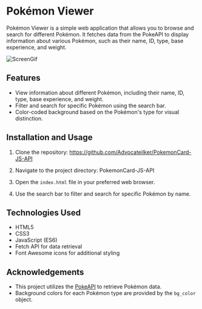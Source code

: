﻿# Pokémon Viewer

Pokémon Viewer is a simple web application that allows you to browse and search for different Pokémon. It fetches data from the PokeAPI to display information about various Pokémon, such as their name, ID, type, base experience, and weight.

![ScreenGif](screen.gif)

## Features

- View information about different Pokémon, including their name, ID, type, base experience, and weight.
- Filter and search for specific Pokémon using the search bar.
- Color-coded background based on the Pokémon's type for visual distinction.

## Installation and Usage

1. Clone the repository: https://github.com/Advocateilker/PokemonCard-JS-API

2. Navigate to the project directory: PokemonCard-JS-API

3. Open the `index.html` file in your preferred web browser.

4. Use the search bar to filter and search for specific Pokémon by name.

## Technologies Used

- HTML5
- CSS3
- JavaScript (ES6)
- Fetch API for data retrieval
- Font Awesome icons for additional styling

## Acknowledgements

- This project utilizes the [PokeAPI](https://pokeapi.co/) to retrieve Pokémon data.
- Background colors for each Pokémon type are provided by the `bg_color` object.

